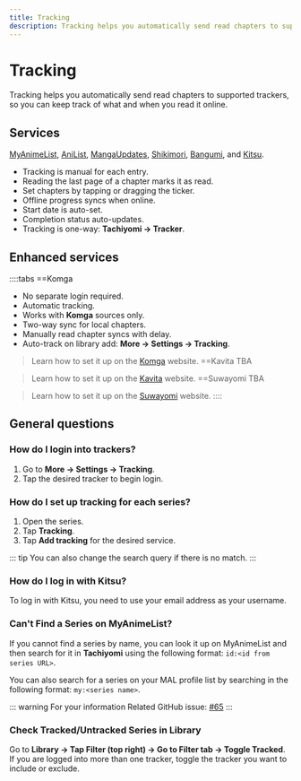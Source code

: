```yaml
---
title: Tracking
description: Tracking helps you automatically send read chapters to supported trackers, so you can keep track of what and when you read it online.
---
```


# Tracking
Tracking helps you automatically send read chapters to supported trackers, so you can keep track of what and when you read it online.

## Services

[MyAnimeList](https://myanimelist.net/), [AniList](https://anilist.co/), [MangaUpdates](https://www.mangaupdates.com/), [Shikimori](https://shikimori.one/), [Bangumi](https://bangumi.tv/), and [Kitsu](https://kitsu.io/).

- Tracking is manual for each entry.
- Reading the last page of a chapter marks it as read.
- Set chapters by tapping or dragging the ticker.
- Offline progress syncs when online.
- Start date is auto-set.
- Completion status auto-updates.
- Tracking is one-way: **Tachiyomi -> Tracker**.

## Enhanced services

::::tabs
==Komga
- No separate login required.
- Automatic tracking.
- Works with **Komga** sources only.
- Two-way sync for local chapters.
- Manually read chapter syncs with delay.
- Auto-track on library add: **More -> Settings -> Tracking**.

> Learn how to set it up on the [Komga](https://komga.org/) website.
==Kavita
TBA

> Learn how to set it up on the [Kavita](https://www.kavitareader.com/) website.
==Suwayomi
TBA

> Learn how to set it up on the [Suwayomi](https://suwayomi.org/) website.
::::

## General questions

### How do I login into trackers?

1. Go to **More -> Settings -> Tracking**.
1. Tap the desired tracker to begin login.

### How do I set up tracking for each series?

1. Open the series.
1. Tap **Tracking**.
1. Tap **Add tracking** for the desired service.

::: tip
You can also change the search query if there is no match.
:::

### How do I log in with Kitsu?

To log in with Kitsu, you need to use your email address as your username.

### Can't Find a Series on MyAnimeList?

If you cannot find a series by name, you can look it up on MyAnimeList and then search for it in **Tachiyomi** using the following format: `id:<id from series URL>`.

You can also search for a series on your MAL profile list by searching in the following format: `my:<series name>`.

::: warning For your information
Related GitHub issue: [#65](https://github.com/tachiyomiorg/tachiyomi/issues/65)
:::

### Check Tracked/Untracked Series in Library
Go to **Library -> Tap Filter (top right) -> Go to Filter tab -> Toggle Tracked**.
If you are logged into more than one tracker, toggle the tracker you want to include or exclude.
